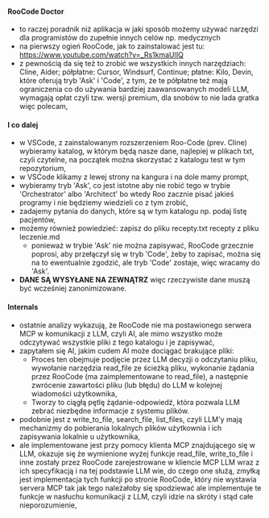 #### RooCode Doctor

* to raczej poradnik niż aplikacja w jaki sposób możemy używać narzędzi dla programistów do zupełnie innych celów np. medycznych
* na pierwszy ogień RooCode, jak to zainstalować jest tu: https://www.youtube.com/watch?v=_Rs1kmaUlIQ
* z pewnością da się też to zrobić we wszystkich innych narzędziach: Cline, Aider; półpłatne: Cursor, Windsurf, Continue; płatne: Kilo, Devin, które oferują tryb 'Ask' i 'Code',
   z tym, że te półpłatne też mają ograniczenia co do używania bardziej zaawansowanych modeli LLM, wymagają opłat czyli tzw. wersji premium, dla snobów to nie lada gratka więc polecam,

#### I co dalej

* w VSCode, z zainstalowanym rozszerzeniem Roo-Code (prev. Cline) wybieramy katalog, w którym będą nasze dane, najlepiej w plikach txt, czyli czytelne, na początek można skorzystać z katalogu test w tym repozytorium,
* w VSCode klikamy z lewej strony na kangura i na dole mamy prompt,
* wybieramy tryb 'Ask', co jest istotne aby nie robić tego w trybie 'Orchestrator' albo 'Architect' bo wtedy Roo zacznie pisać jakieś programy i nie będziemy wiedzieli co z tym zrobić,
* zadajemy pytania do danych, które są w tym katalogu np. podaj listę pacjentów,
* możemy również powiedzieć: zapisz do pliku recepty.txt recepty z pliku leczenie.md
   - ponieważ w trybie 'Ask' nie można zapisywać, RooCode grzecznie poprosi, aby przełączył się w tryb 'Code', żeby to zapisać, można się na to ewentualnie zgodzić, ale tryb 'Code' zostaje, więc wracamy do 'Ask'.
* **DANE SĄ WYSYŁANE NA ZEWNĄTRZ** więc rzeczywiste dane muszą być wcześniej zanonimizowane.

#### Internals
* ostatnie analizy wykazują, że RooCode nie ma postawionego serwera MCP w komunikacji z LLM, czyli AI, ale mimo wszystko może odczytywać wszystkie pliki z tego katalogu i je zapisywać,
* zapytałem się AI, jakim cudem AI może dociągać brakujące pliki:
   - Proces ten obejmuje podjęcie przez LLM decyzji o odczytaniu pliku, wywołanie narzędzia read_file ze ścieżką pliku, wykonanie żądania przez RooCode (ma zaimplementowane to read_file), a następnie zwrócenie zawartości pliku (lub błędu) do LLM w kolejnej wiadomości użytkownika,
   - Tworzy to ciągłą pętlę żądanie-odpowiedź, która pozwala LLM zebrać niezbędne informacje z systemu plików.
* podobnie jest z write_to_file, search_file, list_files, czyli LLM'y mają mechanizmy do pobierania lokalnych plików użytkownia i ich zapisywania lokalnie u użytkownika,
* ale implementowane jest przy pomocy klienta MCP znajdującego się w LLM, okazuje się że wymienione wyżej funkcje read_file, write_to_file i inne zostały przez RooCode zarejestrowane w kliencie MCP LLM wraz z ich specyfikacją i na tej podstawie LLM wie, do czego one służą, zmyłką jest implementacja tych funkcji po stronie RooCode, który nie wystawia servera MCP tak jak tego należałoby się spodziewać ale implementuje te funkcje w nasłuchu komunikacji z LLM, czyli idzie na skróty i stąd całe nieporozumienie,
